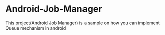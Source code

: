 # Android-Job-Manager
This project(Android Job Manager) is a sample on how you can implement Queue mechanism in android
